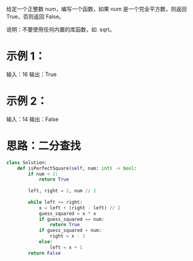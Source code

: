 给定一个正整数 num，编写一个函数，如果 num 是一个完全平方数，则返回 True，否则返回 False。

说明：不要使用任何内置的库函数，如  sqrt。

# 示例 1：
输入：16
输出：True

# 示例 2：
输入：14
输出：False

# 思路：二分查找

```python
class Solution:
    def isPerfectSquare(self, num: int) -> bool:
        if num < 2:
            return True
        
        left, right = 2, num // 2
        
        while left <= right:
            x = left + (right - left) // 2
            guess_squared = x * x
            if guess_squared == num:
                return True
            if guess_squared > num:
                right = x - 1
            else:
                left = x + 1
        return False
```